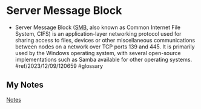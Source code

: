 # Server Message Block
- Server Message Block ([SMB](smb.md), also known as Common Internet File System, CIFS) is an application-layer networking protocol used for sharing access to files, devices or other miscellaneous communications between nodes on a network over TCP ports 139 and 445. It is primarily used by the Windows operating system, with several open-source implementations such as Samba available for other operating systems. #ref/2023/12/09/120659  #glossary 
## My Notes
[Notes](mynotes/server-message-block-notes.md)
